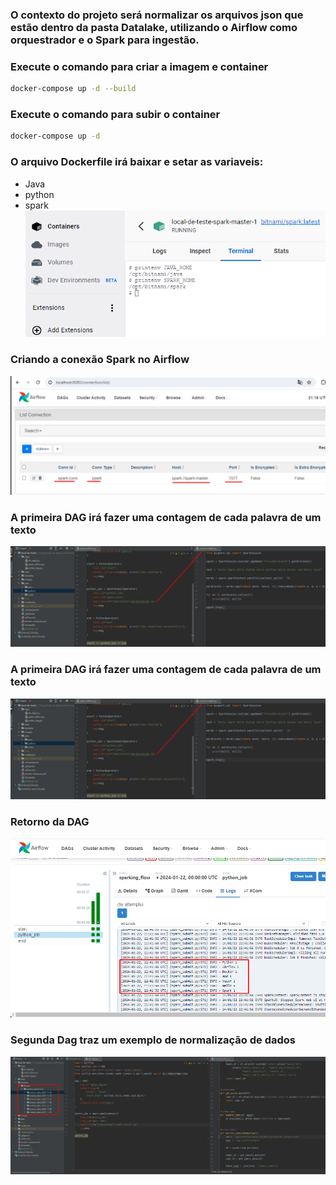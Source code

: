###  O contexto do projeto será normalizar os arquivos json que estão dentro da pasta Datalake, utilizando o Airflow como orquestrador e o Spark para ingestão.

### Execute o comando para criar a imagem e container 
```bash
docker-compose up -d --build 
```

### Execute o comando para subir o container
```bash
docker-compose up -d 
```

### O arquivo Dockerfile irá baixar e setar as variaveis:</br>
* Java
* python
* spark</br>
![scheme](images/variaveis.png)</br>
    

### Criando a conexão Spark no Airflow </br>
![scheme](images/conexao-spark2.png)</br>

### A primeira DAG irá fazer uma contagem de cada palavra de um texto </br>
![scheme](images/primeiradag.png)</br>

### A primeira DAG irá fazer uma contagem de cada palavra de um texto </br>
![scheme](images/primeiradag.png) </br>

### Retorno da DAG </br>
![scheme](images/dag1.png) </br>


### Segunda Dag traz um exemplo de normalização de dados </br>
![scheme](images/segundadag.png) </br>

